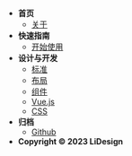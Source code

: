 - **首页**
	- [关于](README.md)
- **快速指南**
    - [开始使用](guide/start.md)
- **设计与开发**
    - [标准](design/README.md)
    - [布局](component/layout.md)
    - [组件](component/README.md)
    - [Vue.js](develop/vue.md)
    - [CSS](develop/css.md)
- **归档**
	- [Github](https://github.com/lidsgn/liux)
-  **Copyright © 2023 LiDesign**
